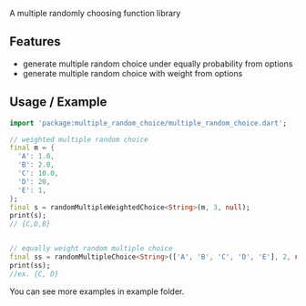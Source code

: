 <!-- 
This README describes the package. If you publish this package to pub.dev,
this README's contents appear on the landing page for your package.

For information about how to write a good package README, see the guide for
[writing package pages](https://dart.dev/guides/libraries/writing-package-pages). 

For general information about developing packages, see the Dart guide for
[creating packages](https://dart.dev/guides/libraries/create-library-packages)
and the Flutter guide for
[developing packages and plugins](https://flutter.dev/developing-packages). 
-->

A multiple randomly choosing function library

## Features

* generate multiple random choice under equally probability from options
* generate multiple random choice with weight from options


## Usage / Example

```dart
import 'package:multiple_random_choice/multiple_random_choice.dart';

// weighted multiple random choice
final m = {
  'A': 1.0,
  'B': 2.0,
  'C': 10.0,
  'D': 20,
  'E': 1,
};
final s = randomMultipleWeightedChoice<String>(m, 3, null);
print(s);
// {C,D,B}


// equally weight random multiple choice
final ss = randomMultipleChoice<String>(['A', 'B', 'C', 'D', 'E'], 2, null);
print(ss);
//ex. {C, D}
```

You can see more examples in example folder.